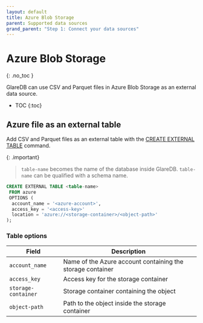 ```yaml
---
layout: default
title: Azure Blob Storage
parent: Supported data sources
grand_parent: "Step 1: Connect your data sources"
---
```


<!-- markdownlint-disable MD022 -->

<!-- prettier-ignore-start -->
# Azure Blob Storage
{: .no_toc }
<!-- prettier-ignore-end -->

<!-- markdownlint-enable MD022 -->

GlareDB can use CSV and Parquet files in Azure Blob Storage as an external
data source.

<!-- prettier-ignore-start -->

- TOC
{:toc}
<!-- prettier-ignore-end -->

## Azure file as an external table

Add CSV and Parquet files as an external table with the
[CREATE EXTERNAL TABLE] command.

{: .important}

> `table-name` becomes the name of the database inside GlareDB. `table-name` can 
> be qualified with a schema name.

```sql
CREATE EXTERNAL TABLE <table-name>
 FROM azure
 OPTIONS (
  account_name = '<azure-account>',
  access_key = '<access-key>'
  location = 'azure://<storage-container>/<object-path>'
);
```

### Table options

| Field               | Description                                                |
| ------------------- | ---------------------------------------------------------- |
| `account_name`      | Name of the Azure account containing the storage container |
| `access_key`        | Access key for the storage container                       |
| `storage-container` | Storage container containing the object                    |
| `object-path`       | Path to the object inside the storage container            |

<!-- markdownlint-disable line-length -->

[CREATE EXTERNAL TABLE]: /glaredb/sql-commands/create-external-table

<!-- markdownlint-enable line-length -->
